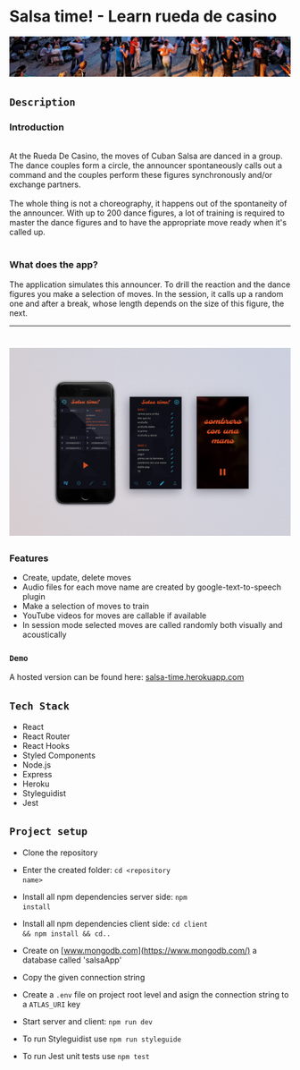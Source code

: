 #
# Salsa time! - Learn rueda de casino
 ![](./assets/img/salsa_dancing_banner.jpg)

## <code>Description</code>

### Introduction
<br/>
At the Rueda De Casino, the moves of Cuban Salsa are danced in a group. The dance couples form a circle, the announcer spontaneously calls out a command and the couples perform these figures synchronously and/or exchange partners. </br> </br>
The whole thing is not a choreography, it happens out of the spontaneity of the announcer.
With up to 200 dance figures, a lot of training is required to master the dance figures and to have the appropriate move ready when it's called up. </br> </br>

### What does the app?
The application simulates this announcer. To drill the reaction and the dance figures you make a selection of moves. In the session, it calls up a random one and after a break, whose length depends on the size of this figure, the next.

---

# ![](./assets/img/readme_mock.jpg)

### Features
- Create, update, delete moves
- Audio files for each move name are created by google-text-to-speech plugin
- Make a selection of moves to train
- YouTube videos for moves are callable if available
- In session mode selected moves are called randomly both visually and acoustically


### <code>Demo</code>

A hosted version can be found here:
[salsa-time.herokuapp.com](https://salsa-time.herokuapp.com/)

## <code>Tech Stack</code>

- React
- React Router
- React Hooks
- Styled Components
- Node.js
- Express
- Heroku
- Styleguidist
- Jest

## <code>Project setup</code>


- Clone the repository
- Enter the created folder:
<code>cd &lt;repository name&gt;</code>
- Install all npm dependencies server side:
<code>npm install</code>
- Install all npm dependencies client side:
<code>cd client && npm install && cd..</code>

- Create on [www.mongodb.com](https://www.mongodb.com/) a database called 'salsaApp'
- Copy the given connection string
- Create a <code>.env</code> file on project root level and asign the connection string to a <code>ATLAS_URI</code> key

- Start server and client:
<code>npm run dev</code>

- To run Styleguidist use <code>npm run styleguide</code>
- To run Jest unit tests use <code>npm test</code>
